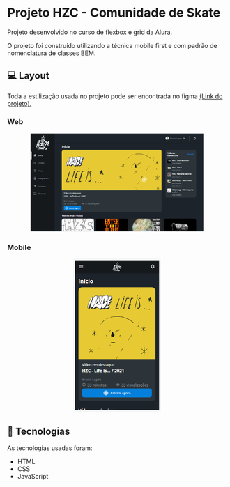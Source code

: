 # Projeto HZC - Comunidade de Skate

<p>Projeto desenvolvido no curso de flexbox e grid da Alura. </p>
<p>O projeto foi construído utilizando a técnica mobile first e com padrão de nomenclatura de classes BEM.</p> 


## 💻 Layout  

Toda a estilização usada no projeto pode ser encontrada no figma
[(Link do projeto).](https://www.figma.com/file/ibWktwVpnog76rMYOdVhks/Dispondo-elementos-com-flexbox-e-grid?node-id=54%3A2358)

### Web

<p align="center">
  <img alt="Projeto HZC - Versão web" title="Projeto HZC" src="assets/img/tela-web.PNG" width="400px">
</p>

### Mobile

<p align="center">
  <img alt="Projeto HZC - Versão mobile" title="Projeto HZC" src="assets/img/tela-mobile.PNG" width="200px">
</p>

 ## 🔧 Tecnologias 

As tecnologias usadas foram: 
* HTML
* CSS
* JavaScript
